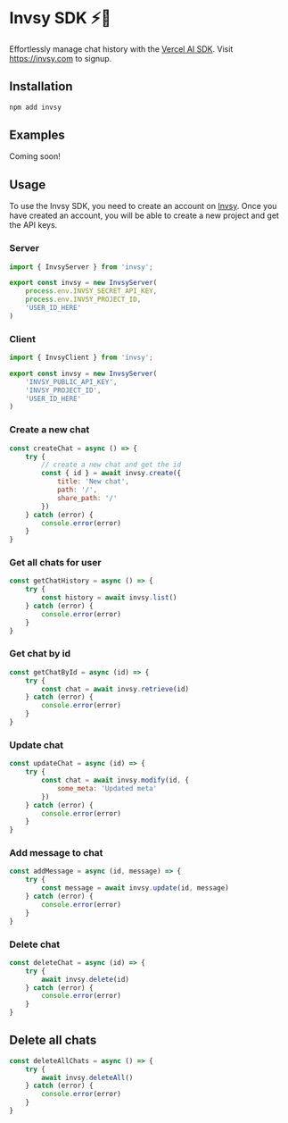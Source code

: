 # Invsy SDK ⚡💬

Effortlessly manage chat history with the [Vercel AI SDK](https://sdk.vercel.ai/). Visit https://invsy.com to signup.

## Installation

```bash
npm add invsy
```

## Examples
Coming soon!

## Usage
To use the Invsy SDK, you need to create an account on [Invsy](https://dash.invsy.com/). Once you have created an account, you will be able to create a new project and get the API keys.

### Server

```javascript
import { InvsyServer } from 'invsy';

export const invsy = new InvsyServer(
	process.env.INVSY_SECRET_API_KEY,
	process.env.INVSY_PROJECT_ID,
	'USER_ID_HERE'
)
```

### Client

```javascript
import { InvsyClient } from 'invsy';

export const invsy = new InvsyServer(
	'INVSY_PUBLIC_API_KEY',
	'INVSY_PROJECT_ID',
	'USER_ID_HERE'
)
```

### Create a new chat

```javascript
const createChat = async () => {
	try {
		// create a new chat and get the id
		const { id } = await invsy.create({
			title: 'New chat',
			path: '/',
			share_path: '/'
		})
	} catch (error) {
		console.error(error)
	}	
}
```

### Get all chats for user

```javascript
const getChatHistory = async () => {
    try {
        const history = await invsy.list()
    } catch (error) {
        console.error(error)
    }	
}
```

### Get chat by id

```javascript
const getChatById = async (id) => {
    try {
        const chat = await invsy.retrieve(id)
    } catch (error) {
        console.error(error)
    }	
}
```

### Update chat

```javascript
const updateChat = async (id) => {
    try {
        const chat = await invsy.modify(id, {
            some_meta: 'Updated meta'
        })
    } catch (error) {
        console.error(error)
    }	
}
```

### Add message to chat

```javascript
const addMessage = async (id, message) => {
    try {
        const message = await invsy.update(id, message)
    } catch (error) {
        console.error(error)
    }	
}
```

### Delete chat

```javascript
const deleteChat = async (id) => {
    try {
        await invsy.delete(id)
    } catch (error) {
        console.error(error)
    }	
}
```

## Delete all chats

```javascript
const deleteAllChats = async () => {
    try {
        await invsy.deleteAll()
    } catch (error) {
        console.error(error)
    }	
}
```